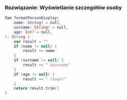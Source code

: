 ### Rozwiązanie: Wyświetlanie szczegółów osoby

```kotlin
fun formatPersonDisplay(
    name: String? = null,
    surname: String? = null,
    age: Int? = null,
): String {
    var result = ""
    if (name != null) {
        result += name
    }
    if (surname != null) {
        result += " $surname"
    }
    if (age != null) {
        result += " ($age)"
    }
    return result.trim()
}
```
